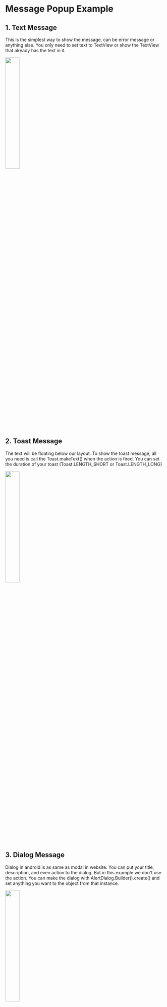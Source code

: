 # Message Popup Example
## 1. Text Message
This is the simplest way to show the message, can be error message or anything else.
You only need to set text to TextView or show the TextView that already has the text in it.

<image width="30%" height="30%" src="https://user-images.githubusercontent.com/48744669/57427205-23316a00-724d-11e9-9ff0-37599e04fec4.png"/>
 
 ## 2. Toast Message
 The text will be floating below our layout.
 To show the toast message, all you need is call the Toast.makeText() when the action is fired.
 You can set the duration of your toast (Toast.LENGTH_SHORT or Toast.LENGTH_LONG)
 
<image width="30%" height="30%" src="https://user-images.githubusercontent.com/48744669/57427211-23ca0080-724d-11e9-8a50-a1316638e2d7.png"/>
 
 ## 3. Dialog Message
 Dialog in android is as same as modal in website. You can put your title, description, and even action to the dialog. But in this example
 we don't use the action. You can make the dialog with AlertDialog.Builder().create() and set anything you want to the object from that instance.
 
<image width="30%" height="30%" src="https://user-images.githubusercontent.com/48744669/57427212-24629700-724d-11e9-8e41-cd6e1a4af502.png"/>
 
 ## 4. Activity Dialog Message
 Basically it is an activity but act as an dialog. The benefit is you can set your own dialog layout and you can control the lifecycle of your dialog. To implement this dialog, you need to tell the AndroidManifest that the activity dialog theme is @android:style/Theme.Dialog
  
    <activity android:name=".DialogActivity"
              android:theme="@android:style/Theme.Dialog"/>
and in the activity dialog, you need to extend your activity with 'Activity' class

     public class DialogActivity extends Activity {
        ....
     }

You can delete the title bar by using this line of code above setContentView():

     requestWindowFeature(Window.FEATURE_NO_TITLE);

<image width="30%" height="30%" src="https://user-images.githubusercontent.com/48744669/57427213-24629700-724d-11e9-9fb4-0c4660b6adef.png"/>
     
## 5. Snackbar Message
Snackbar is a kind of dialog but appear at the bottom of your screen. You can set the duration of your snackbar. So i'll say that snackbar is the combination of dialog + toast.

<image width="30%" height="30%" src="https://user-images.githubusercontent.com/48744669/57427214-24fb2d80-724d-11e9-9cd3-e195b91646c5.png"/>

## 6. Action Snackbar Message
You can set the action to the snackbar. But remember that when you want user give an certain action to snackbar, you should set the duration with Snackbar.LENGTH_INDEFINITE so the snackbar won't disappear until the user do some action.

     Snackbar snackbar = Snackbar.make(binding.llContainer, "Action snackbar", Snackbar.LENGTH_INDEFINITE)

To handle the action, we use setAction() method :
   
     .setAction("Ok", new View.OnClickListener() {
                        @Override
                        public void onClick(View v) {
                            Snackbar snackbar = Snackbar.make(binding.llContainer, "Okay!", Snackbar.LENGTH_SHORT);
                            snackbar.show();
                        }
                    });

<image width="30%" height="30%" src="https://user-images.githubusercontent.com/48744669/57427205-23316a00-724d-11e9-9ff0-37599e04fec4.png"/>

<image width="30%" height="30%" src="https://user-images.githubusercontent.com/48744669/57427207-23316a00-724d-11e9-995a-822ed1fdec71.png"/>

